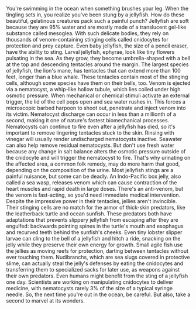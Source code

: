 You're swimming in the ocean when something brushes your leg. When the tingling sets in, you realize you've been stung  by a jellyfish. How do these beautiful, gelatinous creatures pack such a painful punch? Jellyfish are soft  because they are 95% water and are mostly made of a translucent  gel-like substance called mesoglea. With such delicate bodies, they rely on thousands of venom-containing stinging cells called cnidocytes for protection and prey capture. Even baby jellyfish,  the size of a pencil eraser, have the ability to sting. Larval jellyfish, ephyrae, look like tiny flowers pulsating in the sea. As they grow, they become umbrella-shaped with a bell at the top and descending tentacles  around the margin. The largest species of jellyfish, the lion's mane, has tentacles that can extend  more than 100 feet, longer than a blue whale. These tentacles contain  most of the stinging cells, although some species have them on their bells, too. Venom is ejected via a nematocyst, a whip-like hollow tubule, which lies coiled under  high osmotic pressure. When mechanical or chemical stimuli activate an external trigger, the lid of the cell pops open and sea water rushes in. This forces a microscopic barbed harpoon to shoot out, penetrate and inject  venom into its victim. Nematocyst discharge can occur in less than a millionth of a second, making it one of nature's fastest biomechanical processes. Nematocysts can continue to fire even after a jellyfish has died, so it's important to remove lingering tentacles stuck to the skin. Rinsing with vinegar will usually render undischarged nematocysts inactive. Seawater can also help  remove residual nematocysts. But don't use fresh water because any change in salt balance alters the osmotic pressure  outside of the cnidocyte and will trigger the nematocyst to fire. That's why urinating on the affected area, a common folk remedy, may do more harm that good, depending on the composition of the urine. Most jellyfish stings  are a painful nuisance, but some can be deadly. An Indo-Pacific box jelly, also called a sea wasp, releases venom which can cause contraction of the heart muscles and rapid death in large doses. There's an anti-venom, but the venom is fast-acting, so you'd need immediate  medical intervention. Despite the impressive power in their tentacles, jellies aren't invincible. Their stinging cells are no match for the armor of thick-skin predators, like the leatherback turtle and ocean sunfish. These predators both have adaptations that prevents slippery jellyfish from escaping after they are engulfed: backwards pointing spines  in the turtle's mouth and esophagus and recurved teeth  behind the sunfish's cheeks. Even tiny lobster slipper larvae can cling to the bell of a jellyfish and hitch a ride, snacking on the jelly while they preserve their own energy for growth. Small agile fish use the jellies as moving reefs for protection, darting between tentacles without ever touching them. Nudibranchs, which are sea slugs covered in protective slime, can actually steal the jelly's defenses by eating the cnidocytes and transferring them  to specialized sacks for later use, as weapons against their own predators. Even humans might benefit from the sting of a jellyfish one day. Scientists are working on manipulating cnidocytes to deliver medicine, with nematocysts rarely 3% of the size of a typical syringe needle. So, the next time you're out  in the ocean, be careful. But also, take a second  to marvel at its wonders. 